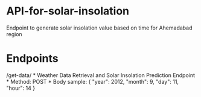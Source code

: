 # API-for-solar-insolation
Endpoint to generate solar insolation value based on time for Ahemadabad region 

# Endpoints
/get-data/
    * Weather Data Retrieval and Solar Insolation Prediction Endpoint
    * Method: POST
    * Body sample:
{
  "year": 2012,
  "month": 9,
  "day": 11,
  "hour": 14
}

